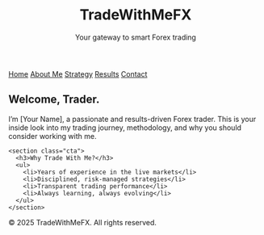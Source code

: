 <!DOCTYPE html>
<html lang="en">
<head>
  <meta charset="UTF-8">
  <title>TradeWithMeFX | Professional Forex Trader</title>
  <link rel="stylesheet" href="style.css">
</head>
<body>
  <header>
    <h1>TradeWithMeFX</h1>
    <p>Your gateway to smart Forex trading</p>
  </header>

  <nav>
    <a href="index.html">Home</a>
    <a href="about.html">About Me</a>
    <a href="strategy.html">Strategy</a>
    <a href="results.html">Results</a>
    <a href="contact.html">Contact</a>
  </nav>

  <main>
    <section class="hero">
      <h2>Welcome, Trader.</h2>
      <p>I’m [Your Name], a passionate and results-driven Forex trader. This is your inside look into my trading journey, methodology, and why you should consider working with me.</p>
    </section>

    <section class="cta">
      <h3>Why Trade With Me?</h3>
      <ul>
        <li>Years of experience in the live markets</li>
        <li>Disciplined, risk-managed strategies</li>
        <li>Transparent trading performance</li>
        <li>Always learning, always evolving</li>
      </ul>
    </section>
  </main>

  <footer>
    <p>© 2025 TradeWithMeFX. All rights reserved.</p>
  </footer>
</body>
</html>
